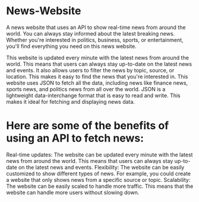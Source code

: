 # News-Website
A news website that uses an API to show real-time news from around the world.
You can always stay informed about the latest breaking news. Whether you're interested in politics, business, sports, or entertainment, you'll find everything you need on this news website.

This website is updated every minute with the latest news from around the world. This means that users can always stay up-to-date on the latest news and events.
It also allows users to filter the news by topic, source, or location. This makes it easy to find the news that you're interested in.
This website uses JSON to fetch all the data, including news like finance news, sports news, and politics news from all over the world. JSON is a lightweight data-interchange format that is easy to read and write. This makes it ideal for fetching and displaying news data.

# Here are some of the benefits of using an API to fetch news:

Real-time updates: The website can be updated every minute with the latest news from around the world. This means that users can always stay up-to-date on the latest news and events.
Flexibility: The website can be easily customized to show different types of news. For example, you could create a website that only shows news from a specific source or topic.
Scalability: The website can be easily scaled to handle more traffic. This means that the website can handle more users without slowing down.
